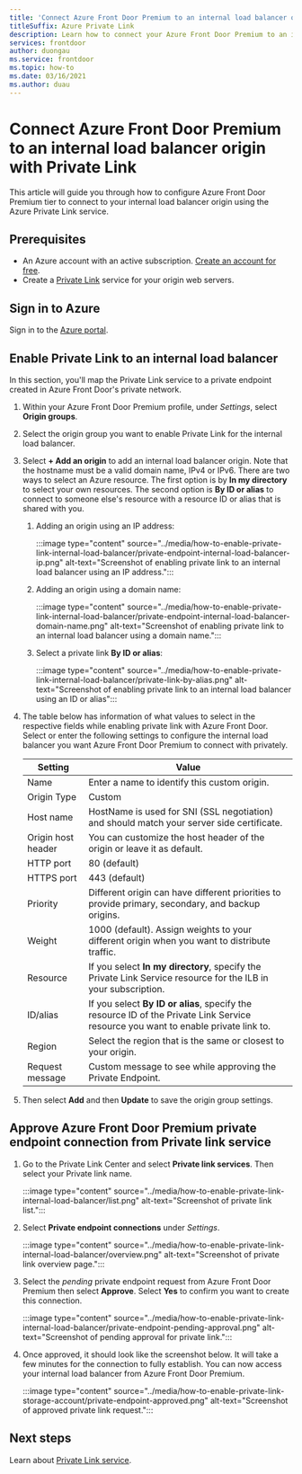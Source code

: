 ```yaml
---
title: 'Connect Azure Front Door Premium to an internal load balancer origin with Private Link'
titleSuffix: Azure Private Link
description: Learn how to connect your Azure Front Door Premium to an internal load balancer.
services: frontdoor
author: duongau
ms.service: frontdoor
ms.topic: how-to
ms.date: 03/16/2021
ms.author: duau
---
```


# Connect Azure Front Door Premium to an internal load balancer origin with Private Link

This article will guide you through how to configure Azure Front Door Premium tier to connect to your internal load balancer origin using the Azure Private Link service.

## Prerequisites

* An Azure account with an active subscription. [Create an account for free](https://azure.microsoft.com/free/?WT.mc_id=A261C142F).
* Create a [Private Link](../../private-link/create-private-link-service-portal.md) service for your origin web servers.

## Sign in to Azure

Sign in to the [Azure portal](https://portal.azure.com).

## Enable Private Link to an internal load balancer
 
In this section, you'll map the Private Link service to a private endpoint created in Azure Front Door's private network. 

1. Within your Azure Front Door Premium profile, under *Settings*, select **Origin groups**.

1. Select the origin group you want to enable Private Link for the internal load balancer.

1. Select **+ Add an origin** to add an internal load balancer origin. Note that the hostname must be a valid domain name, IPv4 or IPv6. There are two ways to select an Azure resource. The first option is by **In my directory** to select your own resources. The second option is **By ID or alias** to connect to someone else's resource with a resource ID or alias that is shared with you.

    1. Adding an origin using an IP address:

       :::image type="content" source="../media/how-to-enable-private-link-internal-load-balancer/private-endpoint-internal-load-balancer-ip.png" alt-text="Screenshot of enabling private link to an internal load balancer using an IP address.":::

    1. Adding an origin using a domain name:

       :::image type="content" source="../media/how-to-enable-private-link-internal-load-balancer/private-endpoint-internal-load-balancer-domain-name.png" alt-text="Screenshot of enabling private link to an internal load balancer using a domain name.":::

    1. Select a private link **By ID or alias**:
    
       :::image type="content" source="../media/how-to-enable-private-link-internal-load-balancer/private-link-by-alias.png" alt-text="Screenshot of enabling private link to an internal load balancer using an ID or alias":::

1. The table below has information of what values to select in the respective fields while enabling private link with Azure Front Door. Select or enter the following settings to configure the internal load balancer you want Azure Front Door Premium to connect with privately.

    | Setting | Value |
    | ------- | ----- |
    | Name | Enter a name to identify this custom origin. |
    | Origin Type | Custom |
    | Host name | HostName is used for SNI (SSL negotiation) and should match your server side certificate. |
    | Origin host header | You can customize the host header of the origin or leave it as default. |
    | HTTP port | 80 (default) |
    | HTTPS port | 443 (default) |
    | Priority | Different origin can have different priorities to provide primary, secondary, and backup origins. |
    | Weight | 1000 (default). Assign weights to your different origin when you want to distribute traffic.|
    | Resource | If you select **In my directory**, specify the Private Link Service resource for the ILB in your subscription. |
    | ID/alias | If you select **By ID or alias**, specify the resource ID of the Private Link Service resource you want to enable private link to. |
    | Region | Select the region that is the same or closest to your origin. |
    | Request message | Custom message to see while approving the Private Endpoint. |

1. Then select **Add** and then **Update** to save the origin group settings.

## Approve Azure Front Door Premium private endpoint connection from Private link service

1. Go to the Private Link Center and select **Private link services**. Then select your Private link name.

    :::image type="content" source="../media/how-to-enable-private-link-internal-load-balancer/list.png" alt-text="Screenshot of private link list.":::

1. Select **Private endpoint connections** under *Settings*.

    :::image type="content" source="../media/how-to-enable-private-link-internal-load-balancer/overview.png" alt-text="Screenshot of private link overview page.":::

1. Select the *pending* private endpoint request from Azure Front Door Premium then select **Approve**. Select **Yes** to confirm you want to create this connection.

    :::image type="content" source="../media/how-to-enable-private-link-internal-load-balancer/private-endpoint-pending-approval.png" alt-text="Screenshot of pending approval for private link.":::

1. Once approved, it should look like the screenshot below. It will take a few minutes for the connection to fully establish. You can now access your internal load balancer from Azure Front Door Premium.

    :::image type="content" source="../media/how-to-enable-private-link-storage-account/private-endpoint-approved.png" alt-text="Screenshot of approved private link request.":::

## Next steps

Learn about [Private Link service](../../private-link/private-link-service-overview.md).
